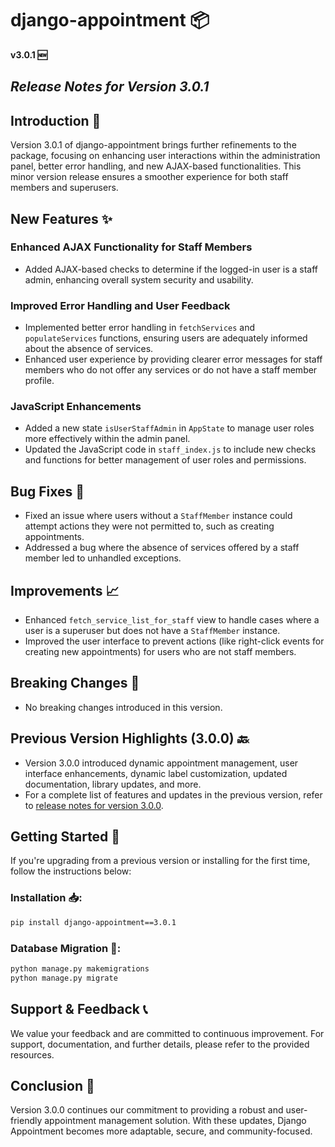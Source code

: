# django-appointment 📦

**v3.0.1 🆕**

## ___Release Notes for Version 3.0.1___

## Introduction 📜

Version 3.0.1 of django-appointment brings further refinements to the package, focusing on enhancing user interactions
within the administration panel, better error handling, and new AJAX-based functionalities. This minor version release
ensures a smoother experience for both staff members and superusers.

## New Features ✨

### Enhanced AJAX Functionality for Staff Members

- Added AJAX-based checks to determine if the logged-in user is a staff admin, enhancing overall system security and
  usability.

### Improved Error Handling and User Feedback

- Implemented better error handling in `fetchServices` and `populateServices` functions, ensuring users are adequately
  informed about the absence of services.
- Enhanced user experience by providing clearer error messages for staff members who do not offer any services or do not
  have a staff member profile.

### JavaScript Enhancements

- Added a new state `isUserStaffAdmin` in `AppState` to manage user roles more effectively within the admin panel.
- Updated the JavaScript code in `staff_index.js` to include new checks and functions for better management of user
  roles and permissions.

## Bug Fixes 🐛

- Fixed an issue where users without a `StaffMember` instance could attempt actions they were not permitted to, such as
  creating appointments.
- Addressed a bug where the absence of services offered by a staff member led to unhandled exceptions.

## Improvements 📈

- Enhanced `fetch_service_list_for_staff` view to handle cases where a user is a superuser but does not have
  a `StaffMember` instance.
- Improved the user interface to prevent actions (like right-click events for creating new appointments) for users who
  are not staff members.

## Breaking Changes 🚨

- No breaking changes introduced in this version.

## Previous Version Highlights (3.0.0) 🔙

- Version 3.0.0 introduced dynamic appointment management, user interface enhancements, dynamic label customization,
  updated documentation, library updates, and more.
- For a complete list of features and updates in the previous version, refer
  to [release notes for version 3.0.0](https://github.com/adamspd/django-appointment/tree/main/docs/release_notes/v3_0_0.md).

## Getting Started 🚀

If you're upgrading from a previous version or installing for the first time, follow the instructions below:

### Installation 📥:

```bash
pip install django-appointment==3.0.1
```

### Database Migration 🔧:

```bash
python manage.py makemigrations
python manage.py migrate
```

## Support & Feedback 📞

We value your feedback and are committed to continuous improvement. For support, documentation, and further details,
please refer to the provided resources.

## Conclusion 🎉

Version 3.0.0 continues our commitment to providing a robust and user-friendly appointment management solution. With
these updates, Django Appointment becomes more adaptable, secure, and community-focused.